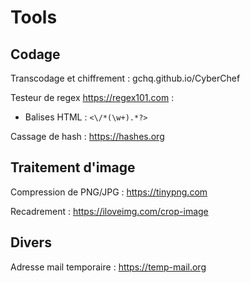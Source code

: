 # Tools

## Codage

Transcodage et chiffrement : gchq.github.io/CyberChef

Testeur de regex https://regex101.com :
- Balises HTML : `<\/*(\w+).*?>`

Cassage de hash : https://hashes.org

## Traitement d'image

Compression de PNG/JPG : https://tinypng.com

Recadrement : https://iloveimg.com/crop-image

## Divers

Adresse mail temporaire : https://temp-mail.org
